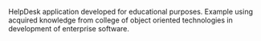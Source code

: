 HelpDesk application developed for educational purposes. Example using acquired knowledge from college of object oriented technologies in development of enterprise software.